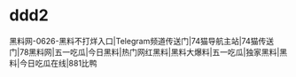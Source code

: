 # ddd2
黑料网-0626-黑料不打烊入口|Telegram频道传送门|74猫导航主站|74猫传送门|78黑料网|五一吃瓜|今日黑料|热门网红黑料|黑料大爆料|五一吃瓜|独家黑料|黑料|今日吃瓜在线|881比鸭
